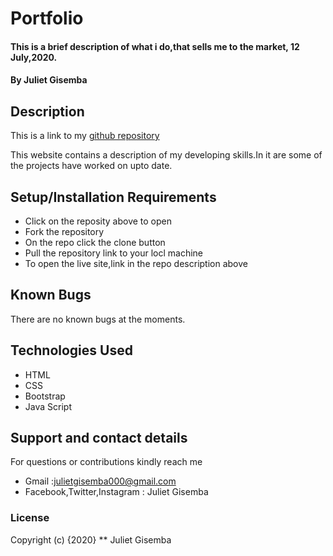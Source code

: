 # Portfolio
#### This is a brief description of what i do,that sells me to the market, 12 July,2020.
#### By **Juliet Gisemba**

## Description
This is a link to my [github repository](https://github.com/Juliet879/Akan-names-)

This website contains a description of my developing skills.In it are some of the projects have worked on upto date.

## Setup/Installation Requirements
* Click on the reposity above to open
* Fork the repository
* On the repo click the clone button
* Pull the repository link to your locl machine
* To open the live site,link in the repo description above

## Known Bugs
There are no known bugs at the moments.

## Technologies Used
* HTML
* CSS
* Bootstrap
* Java Script
## Support and contact details
For questions or contributions  kindly reach me 
  * Gmail :julietgisemba000@gmail.com 
  * Facebook,Twitter,Instagram : Juliet Gisemba

### License
Copyright (c) {2020} ** Juliet Gisemba